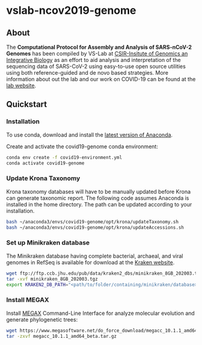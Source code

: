 # vslab-ncov2019-genome
## About
The **Computational Protocol for Assembly and Analysis of SARS-nCoV-2 Genomes** has been compiled by VS-Lab at [CSIR-Insitute of Genomics an Integrative Biology](https://www.igib.res.in/) as an effort to aid analysis and interpretation of the sequencing data of SARS-CoV-2 using easy-to-use open source utilities using both reference-guided and de novo based strategies.
More information about out the lab and our work on COVID-19 can be found at the [lab website](http://vinodscaria.rnabiology.org/).

## Quickstart

### Installation
To use conda, download and install the [latest version of Anaconda](https://www.anaconda.com/distribution/).

Create and activate the covid19-genome conda environment:
```bash
conda env create -f covid19-environment.yml
conda activate covid19-genome
```
### Update Krona Taxonomy
Krona taxonomy databases will have to be manually updated before Krona can generate taxonomic report. The following code assumes Anaconda is installed in the home directory. The path can be updated according to your installation. 
```bash
bash ~/anaconda3/envs/covid19-genome/opt/krona/updateTaxonomy.sh 
bash ~/anaconda3/envs/covid19-genome/opt/krona/updateAccessions.sh
```

### Set up Minikraken database
The Minikraken database having complete bacterial, archaeal, and viral genomes in RefSeq is available for download at the [Kraken website](https://ccb.jhu.edu/software/kraken2/index.shtml?t=downloads). 
```bash
wget ftp://ftp.ccb.jhu.edu/pub/data/kraken2_dbs/minikraken_8GB_202003.tgz
tar -xvf minikraken_8GB_202003.tgz
export KRAKEN2_DB_PATH="<path/to/folder/containing/minikraken/database>"
```

### Install MEGAX
Install [MEGAX](https://www.megasoftware.net/) Command-Line Interface for analyze molecular evolution and generate phylogenetic trees:
```bash
wget https://www.megasoftware.net/do_force_download/megacc_10.1.1_amd64_beta.tar.gz
tar -zxvf megacc_10.1.1_amd64_beta.tar.gz
```



